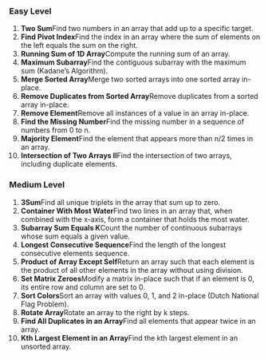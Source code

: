 ### **Easy Level**

1.  **Two Sum**Find two numbers in an array that add up to a specific target.
2.  **Find Pivot Index**Find the index in an array where the sum of elements on the left equals the sum on the right.
3.  **Running Sum of 1D Array**Compute the running sum of an array.
4.  **Maximum Subarray**Find the contiguous subarray with the maximum sum (Kadane’s Algorithm).
5.  **Merge Sorted Array**Merge two sorted arrays into one sorted array in-place.
6.  **Remove Duplicates from Sorted Array**Remove duplicates from a sorted array in-place.
7.  **Remove Element**Remove all instances of a value in an array in-place.
8.  **Find the Missing Number**Find the missing number in a sequence of numbers from 0 to n.
9.  **Majority Element**Find the element that appears more than n/2 times in an array.
10. **Intersection of Two Arrays II**Find the intersection of two arrays, including duplicate elements.

### **Medium Level**

1.  **3Sum**Find all unique triplets in the array that sum up to zero.
2.  **Container With Most Water**Find two lines in an array that, when combined with the x-axis, form a container that holds the most water.
3.  **Subarray Sum Equals K**Count the number of continuous subarrays whose sum equals a given value.
4.  **Longest Consecutive Sequence**Find the length of the longest consecutive elements sequence.
5.  **Product of Array Except Self**Return an array such that each element is the product of all other elements in the array without using division.
6.  **Set Matrix Zeroes**Modify a matrix in-place such that if an element is 0, its entire row and column are set to 0.
7.  **Sort Colors**Sort an array with values 0, 1, and 2 in-place (Dutch National Flag Problem).
8.  **Rotate Array**Rotate an array to the right by k steps.
9.  **Find All Duplicates in an Array**Find all elements that appear twice in an array.
10. **Kth Largest Element in an Array**Find the kth largest element in an unsorted array.
